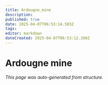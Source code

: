 ```yaml
---
title: Ardougne_mine
description: 
published: true
date: 2025-04-07T06:53:14.503Z
tags: 
editor: markdown
dateCreated: 2025-04-07T06:53:12.260Z
---
```


# Ardougne mine

*This page was auto-generated from structure.*